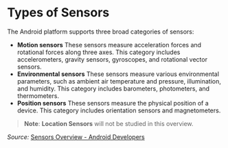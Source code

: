 # Types of Sensors

The Android platform supports three broad categories of sensors:

* **Motion sensors**
These sensors measure acceleration forces and rotational forces along three axes. This category includes accelerometers, gravity sensors, gyroscopes, and rotational vector sensors.
* **Environmental sensors**
These sensors measure various environmental parameters, such as ambient air temperature and pressure, illumination, and humidity. This category includes barometers, photometers, and thermometers.
* **Position sensors**
These sensors measure the physical position of a device. This category includes orientation sensors and magnetometers.

>**Note**: **Location Sensors** will not be studied in this overview.  

*Source:* [Sensors Overview - Android Developers](http://developer.android.com/guide/topics/sensors/sensors_overview.html)
